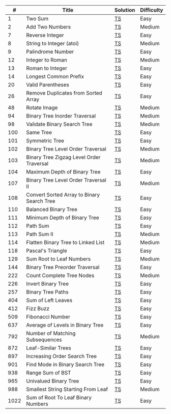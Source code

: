 | #   | Title                                                      | Solution     | Difficulty |
| --- | ---------------------------------------------------------- | ------------ | ---------- |
| 1   | Two Sum                                                    | [TS][TS1]    | Easy       |
| 2   | Add Two Numbers                                            | [TS][TS2]    | Medium     |
| 7   | Reverse Integer                                            | [TS][TS7]    | Easy       |
| 8   | String to Integer (atoi)                                   | [TS][TS8]    | Medium     |
| 9   | Palindrome Number                                          | [TS][TS9]    | Easy       |
| 12  | Integer to Roman                                           | [TS][TS12]   | Medium     |
| 13  | Roman to Integer                                           | [TS][TS13]   | Easy       |
| 14  | Longest Common Prefix                                      | [TS][TS14]   | Easy       |
| 20  | Valid Parentheses                                          | [TS][TS20]   | Easy       |
| 26  | Remove Duplicates from Sorted Array                        | [TS][TS26]   | Easy       |
| 48  | Rotate Image                                               | [TS][TS48]   | Medium     |
| 94  | Binary Tree Inorder Traversal                              | [TS][TS94]   | Medium     |
| 98  | Validate Binary Search Tree                                | [TS][TS98]   | Medium     |
| 100 | Same Tree                                                  | [TS][TS100]  | Easy       |
| 101 | Symmetric Tree                                             | [TS][TS101]  | Easy       |
| 102 | Binary Tree Level Order Traversal                          | [TS][TS102]  | Medium     |
| 103 | Binary Tree Zigzag Level Order Traversal                   | [TS][TS103]  | Medium     |
| 104 | Maximum Depth of Binary Tree                               | [TS][TS104]  | Easy       |
| 107 | Binary Tree Level Order Traversal II                       | [TS][TS107]  | Medium     |
| 108 | Convert Sorted Array to Binary Search Tree                 | [TS][TS108]  | Easy       |
| 110 | Balanced Binary Tree                                       | [TS][TS110]  | Easy       |
| 111 | Minimum Depth of Binary Tree                               | [TS][TS111]  | Easy       |
| 112 | Path Sum                                                   | [TS][TS112]  | Easy       |
| 113 | Path Sum II                                                | [TS][TS113]  | Medium     |
| 114 | Flatten Binary Tree to Linked List                         | [TS][TS114]  | Medium     |
| 118 | Pascal's Triangle                                          | [TS][TS118]  | Easy       |
| 129 | Sum Root to Leaf Numbers                                   | [TS][TS129]  | Medium     |
| 144 | Binary Tree Preorder Traversal                             | [TS][TS144]  | Easy       |
| 222 | Count Complete Tree Nodes                                  | [TS][TS222]  | Medium     |
| 226 | Invert Binary Tree                                         | [TS][TS226]  | Easy       |
| 257 | Binary Tree Paths                                          | [TS][TS257]  | Easy       |
| 404 | Sum of Left Leaves                                         | [TS][TS404]  | Easy       |
| 412 | Fizz Buzz                                                  | [TS][TS412]  | Easy       |
| 509 | Fibonacci Number                                           | [TS][TS509]  | Easy       |
| 637 | Average of Levels in Binary Tree                           | [TS][TS637]  | Easy       |
| 792 | Number of Matching Subsequences                            | [TS][TS792]  | Medium     |
| 872 | Leaf-Similar Trees                                         | [TS][TS872]  | Easy       |
| 897 | Increasing Order Search Tree                               | [TS][TS897]  | Easy       |
| 901 | Find Mode in Binary Search Tree                            | [TS][TS901]  | Easy       |
| 938 | Range Sum of BST                                           | [TS][TS938]  | Easy       |
| 965 | Univalued Binary Tree                                      | [TS][TS965]  | Easy       |
| 988 | Smallest String Starting From Leaf                         | [TS][TS988]  | Medium     |
| 1022| Sum of Root To Leaf Binary Numbers                         | [TS][TS1022] | Easy       |

[TS1]: ./src/easy/two-sum/two-sum.ts
[TS2]: ./src/medium/add-two-numbers/add-two-numbers.ts
[TS7]: ./src/easy/reverse-integer/reverse-integer.ts
[TS8]: ./src/medium/string-to-integer/string-to-integer.ts
[TS9]: ./src/easy/palindrome-number/palindrome-number.ts
[TS12]: ./src/medium/integer-to-roman/integer-to-roman.ts
[TS13]: ./src/easy/roman-to-integer/roman-to-integer.ts
[TS14]: ./src/easy/longest-common-prefix/longest-common-prefix.ts
[TS20]: ./src/easy/valid-parentheses/valid-parentheses.ts
[TS26]: ./src/easy/remove-duplicates-from-sorted-array/remove-duplicates-from-sorted-array.ts
[TS48]: ./src/medium/rotate-image/rotate-image.ts
[TS94]: ./src/medium/binary-tree-level-order-traversal/binary-tree-level-order-traversal.ts
[TS98]: ./src/medium/validate-binary-search-tree/validate-binary-search-tree.ts
[TS100]: ./src/easy/same-tree/same-tree.ts
[TS101]: ./src/easy/symmetric-tree/symmetric-tree.ts
[TS102]: ./src/medium/binary-tree-level-order-traversal/binary-tree-level-order-traversal.ts
[TS103]: ./src/medium/binary-tree-zigzag-level-order-traversal/binary-tree-zigzag-level-order-traversal.ts
[TS104]: ./src/easy/maximum-depth-of-binary-tree/maximum-depth-of-binary-tree.ts
[TS107]: ./src/medium/binary-tree-level-order-traversal-ii/binary-tree-level-order-traversal-ii.ts
[TS108]: ./src/easy/convert-sorted-array-to-binary-search-tree/convert-sorted-array-to-binary-search-tree.ts
[TS110]: ./src/easy/balanced-binary-tree/balanced-binary-tree.ts
[TS111]: ./src/easy/minimum-depth-of-binary-tree/minimum-depth-of-binary-tree.ts
[TS112]: ./src/easy/path-sum/path-sum.ts
[TS113]: ./src/medium/path-sum-ii/path-sum-ii.ts
[TS114]: ./src/medium/flatten-binary-tree-to-linked-list/flatten-binary-tree-to-linked-list.ts
[TS118]: ./src/easy/pascals-triangle/pascals-triangle.ts
[TS129]: ./src/medium/sum-root-to-leaf-numbers/sum-root-to-leaf-numbers.ts
[TS144]: ./src/easy/binary-tree-preorder-traversal/binary-tree-preorder-traversal.ts
[TS222]: ./src/medium/count-complete-tree-nodes/count-complete-tree-nodes.ts
[TS226]: ./src/easy/invert-binary-tree/invert-binary-tree.ts
[TS257]: ./src/easy/binary-tree-paths/binary-tree-paths.ts
[TS404]: ./src/easy/sum-of-left-leaves/sum-of-left-leaves.ts
[TS412]: ./src/easy/fizz-buzz/fizz-buzz.ts
[TS509]: ./src/easy/fibonacci-number/fibonacci-number.ts
[TS637]: ./src/easy/average-of-levels-in-binary-tree/average-of-levels-in-binary-tree.ts
[TS792]: ./src/medium/number-of-matching-subsequences/number-of-matching-subsequences.ts
[TS872]: ./src/easy/leaf-similar-trees/leaf-similar-trees.ts
[TS897]: ./src/easy/increasing-order-search-tree/increasing-order-search-tree.ts
[TS901]: ./src/easy/find-mode-in-binary-search-tree/find-mode-in-binary-search-tree.ts
[TS938]: ./src/easy/range-sum-of-bst/range-sum-of-bst.ts
[TS965]: ./src/easy/univalued-binary-tree/univalued-binary-tree.ts
[TS988]: ./src/medium/smallest-string-starting-from-leaf/smallest-string-starting-from-leaf.ts
[TS1022]: ./src/easy/sum-of-root-to-leaf-binary-numbers/sum-of-root-to-leaf-binary-numbers.ts
